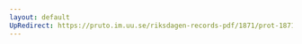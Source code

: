 ```yaml
---
layout: default
UpRedirect: https://pruto.im.uu.se/riksdagen-records-pdf/1871/prot-1871--fk--420/prot-1871--fk--420_001.pdf
---
```

